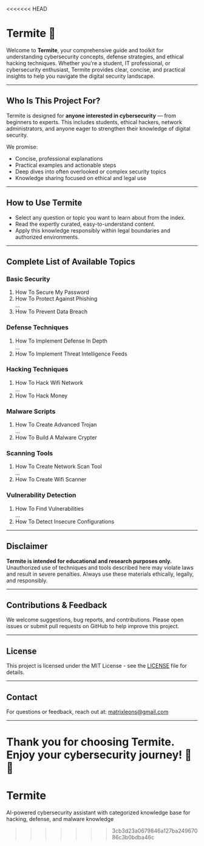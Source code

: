 <<<<<<< HEAD
# Termite 🐜

Welcome to **Termite**, your comprehensive guide and toolkit for understanding cybersecurity concepts, defense strategies, and ethical hacking techniques. Whether you're a student, IT professional, or cybersecurity enthusiast, Termite provides clear, concise, and practical insights to help you navigate the digital security landscape.

---

## Who Is This Project For?

Termite is designed for **anyone interested in cybersecurity** — from beginners to experts. This includes students, ethical hackers, network administrators, and anyone eager to strengthen their knowledge of digital security.

We promise:

- Concise, professional explanations  
- Practical examples and actionable steps  
- Deep dives into often overlooked or complex security topics  
- Knowledge sharing focused on ethical and legal use  

---

## How to Use Termite

- Select any question or topic you want to learn about from the index.  
- Read the expertly curated, easy-to-understand content.  
- Apply this knowledge responsibly within legal boundaries and authorized environments.  

---

## Complete List of Available Topics

### Basic Security  
1. How To Secure My Password  
2. How To Protect Against Phishing  
...  
25. How To Prevent Data Breach  

### Defense Techniques  
1. How To Implement Defense In Depth  
...  
22. How To Implement Threat Intelligence Feeds  

### Hacking Techniques  
1. How To Hack Wifi Network  
...  
40. How To Hack Money  

### Malware Scripts  
1. How To Create Advanced Trojan  
...  
17. How To Build A Malware Crypter  

### Scanning Tools  
1. How To Create Network Scan Tool  
...  
6. How To Create Wifi Scanner  

### Vulnerability Detection  
1. How To Find Vulnerabilities  
...  
10. How To Detect Insecure Configurations  

---

## Disclaimer

**Termite is intended for educational and research purposes only.** Unauthorized use of techniques and tools described here may violate laws and result in severe penalties. Always use these materials ethically, legally, and responsibly.

---

## Contributions & Feedback

We welcome suggestions, bug reports, and contributions. Please open issues or submit pull requests on GitHub to help improve this project.

---

## License

This project is licensed under the MIT License - see the [LICENSE](LICENSE) file for details.



---

## Contact

For questions or feedback, reach out at: matrixleons@gmail.com

---

**Thank you for choosing Termite. Enjoy your cybersecurity journey!** 🚀🔥
=======
# Termite
AI-powered cybersecurity assistant with categorized knowledge base for hacking, defense, and malware  knowledge 
>>>>>>> 3cb3d23a0679846a127ba24967086c3b0bdba46c
